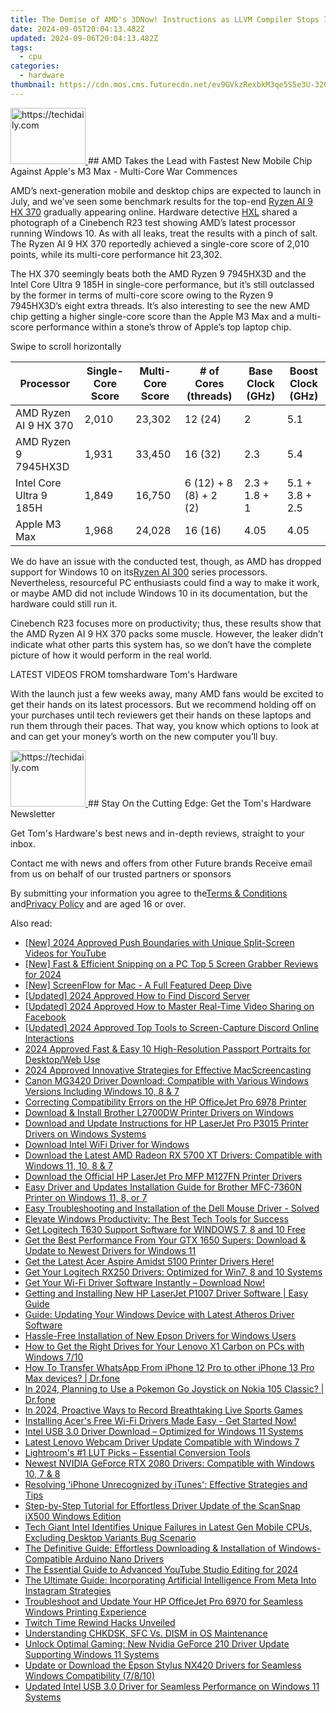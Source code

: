 ```yaml
---
title: The Demise of AMD's 3DNow! Instructions as LLVM Compiler Stops Its Supportive Role
date: 2024-09-05T20:04:13.482Z
updated: 2024-09-06T20:04:13.482Z
tags:
  - cpu
categories:
  - hardware
thumbnail: https://cdn.mos.cms.futurecdn.net/ev9GVkzRexbkM3qe5S5e3U-320-80.jpg
---
```


<!-- affiliate ads begin -->
<a href="https://aligracehair.sjv.io/c/5597632/2135364/19272" target="_top" id="2135364">
  <img src="//a.impactradius-go.com/display-ad/19272-2135364" border="0" alt="https://techidaily.com" width="120" height="90"/>
</a>
<img height="0" width="0" src="https://aligracehair.sjv.io/i/5597632/2135364/19272" style="position:absolute;visibility:hidden;" border="0" />
<!-- affiliate ads end -->
## AMD Takes the Lead with Fastest New Mobile Chip Against Apple's M3 Max - Multi-Core War Commences

AMD’s next-generation mobile and desktop chips are expected to launch in July, and we’ve seen some benchmark results for the top-end [Ryzen AI 9 HX 370](https://www.tomshardware.com/pc-components/cpus/ryzen-ai-9-hx-370-delivers-intel-beating-single-core-performance) gradually appearing online. Hardware detective [HXL](https://twitter.com/9550pro/status/1813896531352953040) shared a photograph of a Cinebench R23 test showing AMD’s latest processor running Windows 10\. As with all leaks, treat the results with a pinch of salt. The Ryzen AI 9 HX 370 reportedly achieved a single-core score of 2,010 points, while its multi-core performance hit 23,302.

 The HX 370 seemingly beats both the AMD Ryzen 9 7945HX3D and the Intel Core Ultra 9 185H in single-core performance, but it’s still outclassed by the former in terms of multi-core score owing to the Ryzen 9 7945HX3D’s eight extra threads. It’s also interesting to see the new AMD chip getting a higher single-core score than the Apple M3 Max and a multi-score performance within a stone’s throw of Apple’s top laptop chip.

 Swipe to scroll horizontally

| Processor               | Single-Core Score | Multi-Core Score | \# of Cores (threads)  | Base Clock (GHz) | Boost Clock (GHz) |
| ----------------------- | ----------------- | ---------------- | ---------------------- | ---------------- | ----------------- |
| AMD Ryzen AI 9 HX 370   | 2,010             | 23,302           | 12 (24)                | 2                | 5.1               |
| AMD Ryzen 9 7945HX3D    | 1,931             | 33,450           | 16 (32)                | 2.3              | 5.4               |
| Intel Core Ultra 9 185H | 1,849             | 16,750           | 6 (12) + 8 (8) + 2 (2) | 2.3 + 1.8 + 1    | 5.1 + 3.8 + 2.5   |
| Apple M3 Max            | 1,968             | 24,028           | 16 (16)                | 4.05             | 4.05              |

 We do have an issue with the conducted test, though, as AMD has dropped support for Windows 10 on its[Ryzen AI 300](https://www.tomshardware.com/pc-components/cpus/amd-unwraps-ryzen-ai-300-series-strix-point-processors-50-tops-of-ai-performance-zen-5c-density-cores-come-to-ryzen-9-for-the-first-time) series processors. Nevertheless, resourceful PC enthusiasts could find a way to make it work, or maybe AMD did not include Windows 10 in its documentation, but the hardware could still run it.

 Cinebench R23 focuses more on productivity; thus, these results show that the AMD Ryzen AI 9 HX 370 packs some muscle. However, the leaker didn’t indicate what other parts this system has, so we don’t have the complete picture of how it would perform in the real world.

 LATEST VIDEOS FROM tomshardware Tom's Hardware

 With the launch just a few weeks away, many AMD fans would be excited to get their hands on its latest processors. But we recommend holding off on your purchases until tech reviewers get their hands on these laptops and run them through their paces. That way, you know which options to look at and can get your money’s worth on the new computer you’ll buy.

<!-- affiliate ads begin -->
<a href="https://25home.pxf.io/c/5597632/2123466/16836" target="_top" id="2123466">
  <img src="//a.impactradius-go.com/display-ad/16836-2123466" border="0" alt="https://techidaily.com" width="120" height="90"/>
</a>
<img height="0" width="0" src="https://25home.pxf.io/i/5597632/2123466/16836" style="position:absolute;visibility:hidden;" border="0" />
<!-- affiliate ads end -->
## Stay On the Cutting Edge: Get the Tom's Hardware Newsletter

 Get Tom's Hardware's best news and in-depth reviews, straight to your inbox.

 Contact me with news and offers from other Future brands  Receive email from us on behalf of our trusted partners or sponsors

 By submitting your information you agree to the[Terms & Conditions](https://futureplc.com/terms-conditions/) and[Privacy Policy](https://futureplc.com/privacy-policy/) and are aged 16 or over.


<ins class="adsbygoogle"
     style="display:block"
     data-ad-format="autorelaxed"
     data-ad-client="ca-pub-7571918770474297"
     data-ad-slot="1223367746"></ins>



<ins class="adsbygoogle"
     style="display:block"
     data-ad-client="ca-pub-7571918770474297"
     data-ad-slot="8358498916"
     data-ad-format="auto"
     data-full-width-responsive="true"></ins>

<span class="atpl-alsoreadstyle">Also read:</span>
<div><ul>
<li><a href="https://youtube-lab.techidaily.com/024-approved-push-boundaries-with-unique-split-screen-videos-for-youtube/"><u>[New] 2024 Approved Push Boundaries with Unique Split-Screen Videos for YouTube</u></a></li>
<li><a href="https://visual-screen-recording.techidaily.com/new-fast-and-efficient-snipping-on-a-pc-top-5-screen-grabber-reviews-for-2024/"><u>[New] Fast & Efficient Snipping on a PC Top 5 Screen Grabber Reviews for 2024</u></a></li>
<li><a href="https://screen-video-capture.techidaily.com/new-screenflow-for-mac-a-full-featured-deep-dive/"><u>[New] ScreenFlow for Mac - A Full Featured Deep Dive</u></a></li>
<li><a href="https://discord-videos.techidaily.com/updated-2024-approved-how-to-find-discord-server/"><u>[Updated] 2024 Approved How to Find Discord Server</u></a></li>
<li><a href="https://facebook-video-recording.techidaily.com/updated-2024-approved-how-to-master-real-time-video-sharing-on-facebook/"><u>[Updated] 2024 Approved How to Master Real-Time Video Sharing on Facebook</u></a></li>
<li><a href="https://discord-videos.techidaily.com/updated-2024-approved-top-tools-to-screen-capture-discord-online-interactions/"><u>[Updated] 2024 Approved Top Tools to Screen-Capture Discord Online Interactions</u></a></li>
<li><a href="https://some-techniques.techidaily.com/2024-approved-fast-and-easy-10-high-resolution-passport-portraits-for-desktopweb-use/"><u>2024 Approved Fast & Easy 10 High-Resolution Passport Portraits for Desktop/Web Use</u></a></li>
<li><a href="https://screen-mirroring-recording.techidaily.com/2024-approved-innovative-strategies-for-effective-macscreencasting/"><u>2024 Approved Innovative Strategies for Effective MacScreencasting</u></a></li>
<li><a href="https://hardware-updates.techidaily.com/canon-mg3420-driver-download-compatible-with-various-windows-versions-including-windows-10-8-and-7/"><u>Canon MG3420 Driver Download: Compatible with Various Windows Versions Including Windows 10, 8 & 7</u></a></li>
<li><a href="https://hardware-updates.techidaily.com/correcting-compatibility-errors-on-the-hp-officejet-pro-6978-printer/"><u>Correcting Compatibility Errors on the HP OfficeJet Pro 6978 Printer</u></a></li>
<li><a href="https://hardware-updates.techidaily.com/download-and-install-brother-l2700dw-printer-drivers-on-windows/"><u>Download & Install Brother L2700DW Printer Drivers on Windows</u></a></li>
<li><a href="https://hardware-updates.techidaily.com/download-and-update-instructions-for-hp-laserjet-pro-p3015-printer-drivers-on-windows-systems/"><u>Download and Update Instructions for HP LaserJet Pro P3015 Printer Drivers on Windows Systems</u></a></li>
<li><a href="https://hardware-updates.techidaily.com/download-intel-wifi-driver-for-windows/"><u>Download Intel WiFi Driver for Windows</u></a></li>
<li><a href="https://hardware-updates.techidaily.com/download-the-latest-amd-radeon-rx-5700-xt-drivers-compatible-with-windows-11-10-8-and-7/"><u>Download the Latest AMD Radeon RX 5700 XT Drivers: Compatible with Windows 11, 10, 8 & 7</u></a></li>
<li><a href="https://hardware-updates.techidaily.com/download-the-official-hp-laserjet-pro-mfp-m127fn-printer-drivers/"><u>Download the Official HP LaserJet Pro MFP M127FN Printer Drivers</u></a></li>
<li><a href="https://hardware-updates.techidaily.com/easy-driver-and-updates-installation-guide-for-brother-mfc-7360n-printer-on-windows-11-8-or-7/"><u>Easy Driver and Updates Installation Guide for Brother MFC-7360N Printer on Windows 11, 8, or 7</u></a></li>
<li><a href="https://hardware-updates.techidaily.com/1722975803434-easy-troubleshooting-and-installation-of-the-dell-mouse-driver-solved/"><u>Easy Troubleshooting and Installation of the Dell Mouse Driver - Solved</u></a></li>
<li><a href="https://windows11.techidaily.com/elevate-windows-productivity-the-best-tech-tools-for-success/"><u>Elevate Windows Productivity: The Best Tech Tools for Success</u></a></li>
<li><a href="https://hardware-updates.techidaily.com/get-logitech-t630-support-software-for-windows-7-8-and-10-free/"><u>Get Logitech T630 Support Software for WINDOWS 7, 8 and 10 Free</u></a></li>
<li><a href="https://hardware-updates.techidaily.com/get-the-best-performance-from-your-gtx-1650-supers-download-and-update-to-newest-drivers-for-windows-11/"><u>Get the Best Performance From Your GTX 1650 Supers: Download & Update to Newest Drivers for Windows 11</u></a></li>
<li><a href="https://hardware-updates.techidaily.com/get-the-latest-acer-aspire-amidst-5100-printer-drivers-here/"><u>Get the Latest Acer Aspire Amidst 5100 Printer Drivers Here!</u></a></li>
<li><a href="https://hardware-updates.techidaily.com/get-your-logitech-rx250-drivers-optimized-for-win7-8-and-10-systems/"><u>Get Your Logitech RX250 Drivers: Optimized for Win7, 8 and 10 Systems</u></a></li>
<li><a href="https://hardware-updates.techidaily.com/get-your-wi-fi-driver-software-instantly-download-now/"><u>Get Your Wi-Fi Driver Software Instantly – Download Now!</u></a></li>
<li><a href="https://hardware-updates.techidaily.com/getting-and-installing-new-hp-laserjet-p1007-driver-software-easy-guide/"><u>Getting and Installing New HP LaserJet P1007 Driver Software | Easy Guide</u></a></li>
<li><a href="https://hardware-updates.techidaily.com/guide-updating-your-windows-device-with-latest-atheros-driver-software/"><u>Guide: Updating Your Windows Device with Latest Atheros Driver Software</u></a></li>
<li><a href="https://hardware-updates.techidaily.com/hassle-free-installation-of-new-epson-drivers-for-windows-users/"><u>Hassle-Free Installation of New Epson Drivers for Windows Users</u></a></li>
<li><a href="https://hardware-updates.techidaily.com/how-to-get-the-right-drives-for-your-lenovo-x1-carbon-on-pcs-with-windows-710/"><u>How to Get the Right Drives for Your Lenovo X1 Carbon on PCs with Windows 7/10</u></a></li>
<li><a href="https://review-topics.techidaily.com/how-to-transfer-whatsapp-from-iphone-12-pro-to-other-iphone-13-pro-max-devices-drfone-by-drfone-transfer-whatsapp-from-ios-transfer-whatsapp-from-ios/"><u>How To Transfer WhatsApp From iPhone 12 Pro to other iPhone 13 Pro Max devices? | Dr.fone</u></a></li>
<li><a href="https://android-pokemon-go.techidaily.com/in-2024-planning-to-use-a-pokemon-go-joystick-on-nokia-105-classic-drfone-by-drfone-virtual-android/"><u>In 2024, Planning to Use a Pokemon Go Joystick on Nokia 105 Classic? | Dr.fone</u></a></li>
<li><a href="https://remote-screen-capture.techidaily.com/in-2024-proactive-ways-to-record-breathtaking-live-sports-games/"><u>In 2024, Proactive Ways to Record Breathtaking Live Sports Games</u></a></li>
<li><a href="https://hardware-updates.techidaily.com/installing-acers-free-wi-fi-drivers-made-easy-get-started-now/"><u>Installing Acer's Free Wi-Fi Drivers Made Easy - Get Started Now!</u></a></li>
<li><a href="https://hardware-updates.techidaily.com/intel-usb-30-driver-download-optimized-for-windows-11-systems/"><u>Intel USB 3.0 Driver Download – Optimized for Windows 11 Systems</u></a></li>
<li><a href="https://hardware-updates.techidaily.com/latest-lenovo-webcam-driver-update-compatible-with-windows-7/"><u>Latest Lenovo Webcam Driver Update Compatible with Windows 7</u></a></li>
<li><a href="https://extra-tips.techidaily.com/lightrooms-1-lut-picks-essential-conversion-tools/"><u>Lightroom's #1 LUT Picks – Essential Conversion Tools</u></a></li>
<li><a href="https://hardware-updates.techidaily.com/newest-nvidia-geforce-rtx-2080-drivers-compatible-with-windows-10-7-and-8/"><u>Newest NVIDIA GeForce RTX 2080 Drivers: Compatible with Windows 10, 7 & 8</u></a></li>
<li><a href="https://vp-tips.techidaily.com/resolving-iphone-unrecognized-by-itunes-effective-strategies-and-tips/"><u>Resolving 'iPhone Unrecognized by iTunes': Effective Strategies and Tips</u></a></li>
<li><a href="https://hardware-updates.techidaily.com/step-by-step-tutorial-for-effortless-driver-update-of-the-scansnap-ix500-windows-edition/"><u>Step-by-Step Tutorial for Effortless Driver Update of the ScanSnap iX500 Windows Edition</u></a></li>
<li><a href="https://hardware-updates.techidaily.com/tech-giant-intel-identifies-unique-failures-in-latest-gen-mobile-cpus-excluding-desktop-variants-bug-scenario/"><u>Tech Giant Intel Identifies Unique Failures in Latest Gen Mobile CPUs, Excluding Desktop Variants Bug Scenario</u></a></li>
<li><a href="https://hardware-updates.techidaily.com/the-definitive-guide-effortless-downloading-and-installation-of-windows-compatible-arduino-nano-drivers/"><u>The Definitive Guide: Effortless Downloading & Installation of Windows-Compatible Arduino Nano Drivers</u></a></li>
<li><a href="https://facebook-video-share.techidaily.com/the-essential-guide-to-advanced-youtube-studio-editing-for-2024/"><u>The Essential Guide to Advanced YouTube Studio Editing for 2024</u></a></li>
<li><a href="https://techno-recovery.techidaily.com/the-ultimate-guide-incorporating-artificial-intelligence-from-meta-into-instagram-strategies/"><u>The Ultimate Guide: Incorporating Artificial Intelligence From Meta Into Instagram Strategies</u></a></li>
<li><a href="https://hardware-updates.techidaily.com/troubleshoot-and-update-your-hp-officejet-pro-6970-for-seamless-windows-printing-experience/"><u>Troubleshoot and Update Your HP OfficeJet Pro 6970 for Seamless Windows Printing Experience</u></a></li>
<li><a href="https://extra-lessons.techidaily.com/twitch-time-rewind-hacks-unveiled/"><u>Twitch Time Rewind Hacks Unveiled</u></a></li>
<li><a href="https://win11-tips.techidaily.com/understanding-chkdsk-sfc-vs-dism-in-os-maintenance/"><u>Understanding CHKDSK, SFC Vs. DISM in OS Maintenance</u></a></li>
<li><a href="https://hardware-updates.techidaily.com/unlock-optimal-gaming-new-nvidia-geforce-210-driver-update-supporting-windows-11-systems/"><u>Unlock Optimal Gaming: New Nvidia GeForce 210 Driver Update Supporting Windows 11 Systems</u></a></li>
<li><a href="https://hardware-updates.techidaily.com/update-or-download-the-epson-stylus-nx420-drivers-for-seamless-windows-compatibility-7810/"><u>Update or Download the Epson Stylus NX420 Drivers for Seamless Windows Compatibility (7/8/10)</u></a></li>
<li><a href="https://hardware-updates.techidaily.com/updated-intel-usb-30-driver-for-seamless-performance-on-windows-11-systems/"><u>Updated Intel USB 3.0 Driver for Seamless Performance on Windows 11 Systems</u></a></li>
</ul></div>
